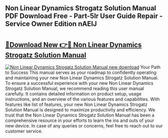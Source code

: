 ## Non Linear Dynamics Strogatz Solution Manual PDF Download Free - Part-5lr User Guide Repair - Service Owner Edition nAEIJ

# <h2><a href="http://bc8386.oget.top/?id=Non+Linear+Dynamics+Strogatz+Solution+Manual">🔗Download New 👉🔴 Non Linear Dynamics Strogatz Solution Manual</a></h2>

[![Non Linear Dynamics Strogatz Solution Manual new download](https://i.imgur.com/5g1atiW.png)](http://bc8386.oget.top/?id=Non+Linear+Dynamics+Strogatz+Solution+Manual)
Your Path to Success This manual serves as your roadmap to confidently operating and maintaining your new Non Linear Dynamics Strogatz Solution Manual. To ensure a successful experience with your new Non Linear Dynamics Strogatz Solution Manual, we recommend reading this user manual carefully. It contains detailed information on product setup, usage instructions, and an overview of the various features and capabilities. With features like list of features, your new Non Linear Dynamics Strogatz Solution Manual is designed to maximize productivity and efficiency. We trust that the Non Linear Dynamics Strogatz Solution Manual has been a comprehensive resource in your efforts to learn the ins and outs of your new device. In case of any queries or concerns, feel free to reach out to our customer service.
